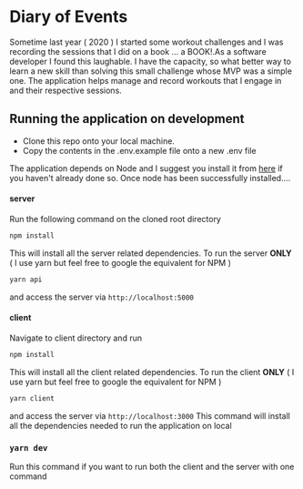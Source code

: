 # Diary of Events

Sometime last year ( 2020 ) I started some workout challenges and I was recording the sessions that I did on a book ... a BOOK!.As a software developer I found this laughable. I have the capacity, so what better way to learn a new skill than solving this small challenge whose MVP was a simple one. The application helps manage and record workouts that I engage in and their respective sessions.


## Running the application on development

*  Clone this repo onto your local machine.
*  Copy the contents in the .env.example file onto a new .env file


The application depends on Node and I suggest you install it from [here](https://nodejs.org/en/download/) if you haven't already done so. Once node has been successfully installed....

#### server
Run the following command on the cloned root directory

```bash
npm install
```
This will install all the server related dependencies. To run the server **ONLY** ( I use yarn but feel free to google the equivalent for NPM )
```bash
yarn api
```
and access the server via 
``` http://localhost:5000 ```

#### client
Navigate to client directory and run

```bash 
npm install
```
This will install all the client related dependencies. To run the client **ONLY** ( I use yarn but feel free to google the equivalent for NPM )
```bash
yarn client
```
and access the server via 
``` http://localhost:3000 ```
This command will install all the dependencies needed to run the application on local

### `yarn dev`
Run this command if you want to run both the client and the server with one command
